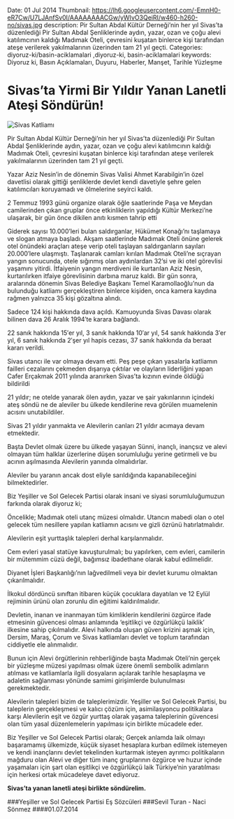 Date: 01 Jul 2014
Thumbnail: https://lh6.googleusercontent.com/-EmnH0-eR7Cw/U7LJAnfSv0I/AAAAAAAACGw/yWIvO3QeiRI/w460-h260-no/sivas.jpg
description: Pir Sultan Abdal Kültür Derneği’nin her yıl Sivas’ta düzenlediği Pir Sultan Abdal Şenliklerinde aydın, yazar, ozan ve çoğu alevi katılımcının kaldığı Madımak Oteli, çevresini kuşatan binlerce kişi tarafından ateşe verilerek yakılmalarının üzerinden tam 21 yıl geçti. 
Categories: diyoruz-ki/basin-aciklamalari ,diyoruz-ki, basin-aciklamalari
keywords: Diyoruz ki, Basın Açıklamaları, Duyuru, Haberler, Manşet, Tarihle Yüzleşme

# Sivas’ta Yirmi Bir Yıldır Yanan Lanetli Ateşi Söndürün!

![Sivas Katliamı](https://lh6.googleusercontent.com/-EmnH0-eR7Cw/U7LJAnfSv0I/AAAAAAAACGw/yWIvO3QeiRI/w460-h260-no/sivas.jpg)

Pir Sultan Abdal Kültür Derneği’nin her yıl Sivas’ta düzenlediği Pir Sultan Abdal Şenliklerinde aydın, yazar, ozan ve çoğu alevi katılımcının kaldığı Madımak Oteli, çevresini kuşatan binlerce kişi tarafından ateşe verilerek yakılmalarının üzerinden tam 21 yıl geçti.
 
Yazar Aziz Nesin’in de dönemin Sivas Valisi Ahmet Karabilgin’in özel davetlisi olarak gittiği şenliklerde devlet kendi davetiyle şehre gelen katılımcıları koruyamadı ve ölmelerine seyirci kaldı.
 
2 Temmuz 1993 günü organize olarak öğle saatlerinde Paşa ve Meydan camilerinden çıkan gruplar önce etkinliklerin yapıldığı Kültür Merkezi’ne ulaşarak, bir gün önce dikilen anıtı kısmen tahrip etti
 
Giderek sayısı 10.000’leri bulan saldırganlar, Hükümet Konağı’nı taşlamaya ve slogan atmaya başladı. Akşam saatlerinde Madımak Oteli önüne gelerek otel önündeki araçları ateşe verip oteli taşlayan saldırganların sayıları 20.000′lere ulaşmıştı. Taşlanarak camları kırılan Madımak Oteli’ne sıçrayan yangın sonucunda, otele sığınmış olan aydınlardan 32’si ve iki otel görevlisi yaşamını yitirdi. İtfaiyenin yangın merdiveni ile kurtarılan Aziz Nesin, kurtarılırken itfaiye görevlisinin darbına maruz kaldı. Bir gün sonra, aralarında dönemin Sivas Belediye Başkanı Temel Karamollaoğlu’nun da bulunduğu katliamı gerçekleştiren binlerce kişiden, onca kamera kaydına rağmen yalnızca 35 kişi gözaltına alındı.
 
Sadece 124 kişi hakkında dava açıldı. Kamuoyunda Sivas Davası olarak bilinen dava 26 Aralık 1994′te karara bağlandı.
 
22 sanık hakkında 15′er yıl, 3 sanık hakkında 10′ar yıl, 54 sanık hakkında 3′er yıl, 6 sanık hakkında 2′şer yıl hapis cezası, 37 sanık hakkında da beraat kararı verildi.
 
 Sivas utancı ile var olmaya devam etti. Peş peşe çıkan yasalarla katliamın failleri cezalarını çekmeden dışarıya çıktılar ve olayların liderliğini yapan Cafer Erçakmak 2011 yılında aranırken Sivas’ta kızının evinde öldüğü bildirildi
 
21 yıldır; ne otelde yanarak ölen aydın, yazar ve şair yakınlarının içindeki ateş söndü ne de aleviler bu ülkede kendilerine reva görülen muamelenin acısını unutabildiler.
 
Sivas 21 yıldır yanmakta ve Alevilerin canları 21 yıldır acımaya devam etmektedir.
 
Başta Devlet olmak üzere bu ülkede yaşayan Sünni, inançlı, inançsız ve alevi olmayan tüm halklar üzerlerine düşen sorumluluğu yerine getirmeli ve bu acının aşılmasında Alevilerin yanında olmalıdırlar.
 
Aleviler bu yaranın ancak dost eliyle sarıldığında kapanabileceğini bilmektedirler.
 
Biz Yeşiller ve Sol Gelecek Partisi olarak insani ve siyasi sorumluluğumuzun farkında olarak diyoruz ki;
 
Öncelikle; Madımak oteli utanç müzesi olmalıdır. Utancın mabedi olan o otel gelecek tüm nesillere yapılan katliamın acısını ve gizli özrünü hatırlatmalıdır.
 
Alevilerin eşit yurttaşlık talepleri derhal karşılanmalıdır.
 
Cem evleri yasal statüye kavuşturulmalı; bu yapılırken, cem evleri, camilerin bir mütemmim cüzü değil, bağımsız ibadethane olarak kabu­l edilmelidir.
 
Diyanet İşleri Başkanlığı’nın lağvedilmeli veya bir devlet kurumu olmaktan çıkarılmalıdır.

İlkokul dördüncü sınıftan itibaren küçük çocuklara dayatılan ve 12 Eylül rejiminin ürünü olan zorunlu din eğitimi kaldırılmalıdır.
 
Devletin, inanan ve inanmayan tüm kimliklerin kendilerini özgürce ifade etmesi­nin güvencesi olması anlamında ‘eşitlikçi ve özgürlükçü laiklik’ ilkesine sahip çıkılmalıdır.
Alevi halkında oluşan güven krizini aşmak için, Dersim, Maraş, Çorum ve Sivas katliamları devlet ve toplum tarafından ciddiyetle ele alınmalıdır.

Bunun için Alevi örgütlerinin rehberliğinde başta Madımak Oteli’nin gerçek bir yüzleşme müzesi yapılması olmak üzere önemli sembolik adımların atılması ve katliamlarla ilgili dosyaların açılarak tarihle hesaplaşma ve adaletin sağlanması yönünde samimi girişimlerde bulunulması gerekmektedir.

Alevilerin talepleri bizim de taleplerimizdir. Yeşiller ve Sol Gelecek Partisi, bu taleplerin gerçekleşmesi ve kalıcı çözüm için, asimilasyoncu politikalara karşı Alevilerin eşit ve özgür yurttaş olarak yaşama taleplerinin güvencesi olan tüm yasal düzenlemelerin yapılması için birlikte mücadele eder.

Biz Yeşiller ve Sol Gelecek Partisi olarak; Gerçek anlamda laik olmayı başaramamış ülkemizde, küçük siyaset hesaplara kurban edilmek istemeyen ve kendi inançlarını devlet tekelinden kur­tarmak isteyen ayrımcı politikaların mağduru olan Alevi ve diğer tüm inanç gruplarının özgürce ve huzur içinde yaşamaları için şart olan eşitlikçi ve özgürlükçü laik Türkiye’nin yaratılması için herkesi ortak mücadeleye davet ediyoruz.
 
**Sivas’ta yanan lanetli ateşi birlikte söndürelim.**

###Yeşiller ve Sol Gelecek Partisi Eş Sözcüleri
###Sevil Turan - Naci Sönmez
####01.07.2014

